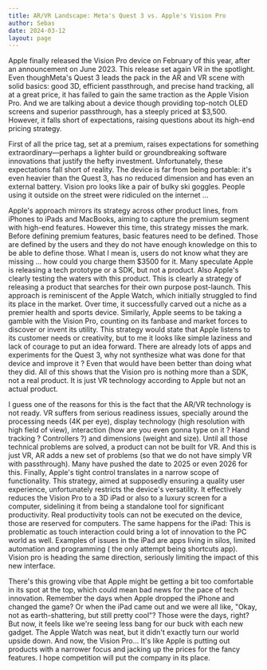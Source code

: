 ```yaml
---
title: AR/VR Landscape: Meta's Quest 3 vs. Apple's Vision Pro
author: Sebas
date: 2024-03-12
layout: page
---
```


Apple finally released the Vision Pro device on February of this year, after an announcement on June 2023. This release set again VR in the spotlight.  Even thoughMeta's Quest 3 leads the pack in the AR and VR scene with solid basics: good 3D, efficient passthrough, and precise hand tracking, all at a great price, it has failed to gain the same traction as the Apple Vision Pro. And we are talking about a device though providing top-notch OLED screens and superior passthrough, has a steeply priced at $3,500. However, it falls short of expectations, raising questions about its high-end pricing strategy.

First of all the price tag, set at a premium, raises expectations for something extraordinary—perhaps a lighter build or groundbreaking software innovations that justify the hefty investment. Unfortunately, these expectations fall short of reality. The device is far from being portable: it's even heavier than the Quest 3, has no reduced dimension and has even an external battery. Vision pro looks like a pair of bulky ski goggles. People using it outside on the street were ridiculed on the internet …

Apple's approach mirrors its strategy across other product lines, from iPhones to iPads and MacBooks, aiming to capture the premium segment with high-end features. However this time, this strategy misses the mark. Before defining premium features, basic features need to be defined. Those are defined by the users and they do not have enough knowledge on this to be able to define those. What I mean is, users do not know what they are missing … how could you charge them $3500 for it. Many speculate Apple is releasing a tech prototype or a SDK, but not a product.
Also Apple's clearly testing the waters with this product. This is clearly a strategy of releasing a product that searches for their own purpose post-launch. This approach is reminiscent of the Apple Watch, which initially struggled to find its place in the market. Over time, it successfully carved out a niche as a premier health and sports device. Similarly, Apple seems to be taking a gamble with the Vision Pro, counting on its fanbase and market forces to discover or invent its utility. This strategy would state that Apple listens to its customer needs or creativity, but to me it looks like simple laziness and lack of courage to put an idea forward. There are already lots of apps and experiments for the Quest 3, why not synthesize what was done for that device and improve it ? Even that would have been better than doing what they did. All of this shows that the Vision pro is nothing more than a SDK, not a real product. It is just VR technology according to Apple but not an actual product. 

I guess one of the reasons for this is the fact that the AR/VR technology is not ready. VR suffers from serious readiness issues, specially around the processing needs (4K per eye), display technology (high resolution with high field of view), interaction (how are you even gonna type on it ? Hand tracking ? Controllers ?) and dimensions (weight and size). Until all those technical problems are solved, a product can not be built for VR. And this is just VR, AR adds a new set of problems (so that we do not have simply VR with passthrough). Many have pushed the date to 2025 or even 2026 for this. 
Finally, Apple's tight control translates in a narrow scope of functionality. This strategy, aimed at supposedly ensuring a quality user experience, unfortunately restricts the device's versatility. It effectively reduces the Vision Pro to a 3D iPad or also to a luxury screen for a computer, sidelining it from being a standalone tool for significant productivity. Real productivity tools can not be executed on the device, those are reserved for computers. The same happens for the iPad: This is problematic as touch interaction could bring a lot of innovation to the PC world as well. Examples of issues in the iPad are apps living in silos, limited automation and programming ( the only attempt being shortcuts app). Vision pro is heading the same direction, seriously limiting the impact of this new interface. 

There's this growing vibe that Apple might be getting a bit too comfortable in its spot at the top, which could mean bad news for the pace of tech innovation. Remember the days when Apple dropped the iPhone and changed the game? Or when the iPad came out and we were all like, "Okay, not as earth-shattering, but still pretty cool"? Those were the days, right? But now, it feels like we're seeing less bang for our buck with each new gadget. The Apple Watch was neat, but it didn't exactly turn our world upside down. And now, the Vision Pro... It's like Apple is putting out products with a narrower focus and jacking up the prices for the fancy features. I hope competition will put the company in its place.
